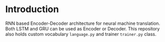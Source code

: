 # Introduction
RNN based Encoder-Decoder architecture for neural machine translation. Both LSTM and GRU can be used as Encoder or Decoder. This repository also holds custom vocabulary `language.py` and trainer `trainer.py` class.
